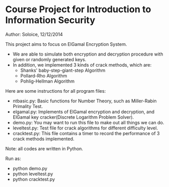 Course Project for Introduction to Information Security
==========================================================

Author: Soloice, 12/12/2014

This project aims to focus on ElGamal Encryption System.
- We are able to simulate both encryption and decryption procedure with given or randomly generated keys.
- In addition, we implemented 3 kinds of crack methods, which are:
    - Shanks' baby-step-giant-step Algorithm
    - Pollard-Rho Algorithm
    - Pohlig-Hellman Algorithm

Here are some instructions for all program files:
- ntbasic.py: Basic functions for Number Theory, such as Miller-Rabin Primality Test.
- elgamal.py: Implements of ElGamal encryption and decryption, and ElGamal key cracker(Discrete Logarithm Problem Solver).
- demo.py: You may want to run this file to make out all things we can do.
- leveltest.py: Test file for crack algorithms for different difficulty level.
- cracktest.py: This file contains a timer to record the performance of 3 crack methods implemented.


Note: all codes are written in Python.

Run as:
- python demo.py
- python leveltest.py
- python cracktest.py
